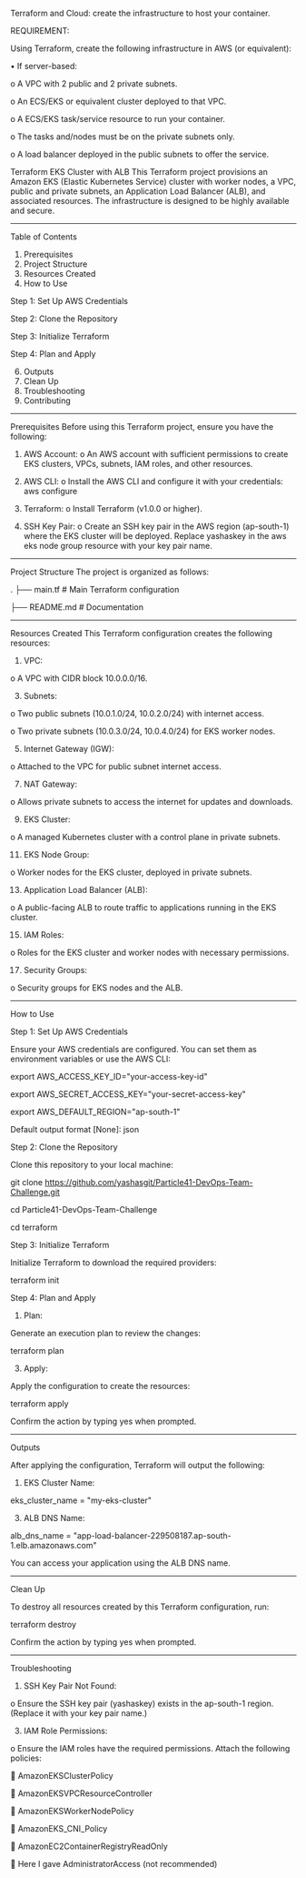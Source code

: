 Terraform and Cloud: create the infrastructure to host your container.

REQUIREMENT:

Using Terraform, create the following infrastructure in AWS (or equivalent):

•	If server-based:

o	A VPC with 2 public and 2 private subnets.

o	An ECS/EKS or equivalent cluster deployed to that VPC.

o	A ECS/EKS task/service resource to run your container.

o	The tasks and/nodes must be on the private subnets only.

o	A load balancer deployed in the public subnets to offer the service.


Terraform EKS Cluster with ALB
This Terraform project provisions an Amazon EKS (Elastic Kubernetes Service) cluster with worker nodes, a VPC, public and private subnets, an Application Load Balancer (ALB), and associated resources. The infrastructure is designed to be highly available and secure.
________________________________________
Table of Contents
1.	Prerequisites
2.	Project Structure
3.	Resources Created
4.	How to Use
	
Step 1: Set Up AWS Credentials

Step 2: Clone the Repository

Step 3: Initialize Terraform

Step 4: Plan and Apply

6.	Outputs
7.	Clean Up
8.	Troubleshooting
9.	Contributing

________________________________________
Prerequisites
Before using this Terraform project, ensure you have the following:
1.	AWS Account:
o	An AWS account with sufficient permissions to create EKS clusters, VPCs, subnets, IAM roles, and other resources.
2.	AWS CLI:
o	Install the AWS CLI and configure it with your credentials:
aws configure

3.	Terraform: 
o	Install Terraform (v1.0.0 or higher).


4.	SSH Key Pair:
o	Create an SSH key pair in the AWS region (ap-south-1) where the EKS cluster will be deployed. Replace yashaskey in the aws eks node group resource with your key pair name.
________________________________________
Project Structure
The project is organized as follows:

.
├── main.tf              # Main Terraform configuration

├── README.md            # Documentation

________________________________________
Resources Created
This Terraform configuration creates the following resources:
1.	VPC:
   
o	A VPC with CIDR block 10.0.0.0/16.

3.	Subnets:
   
o	Two public subnets (10.0.1.0/24, 10.0.2.0/24) with internet access.

o	Two private subnets (10.0.3.0/24, 10.0.4.0/24) for EKS worker nodes.

5.	Internet Gateway (IGW):

o	Attached to the VPC for public subnet internet access.

7.	NAT Gateway:
   
o	Allows private subnets to access the internet for updates and downloads.

9.	EKS Cluster:
   
o	A managed Kubernetes cluster with a control plane in private subnets.

11.	EKS Node Group:

o	Worker nodes for the EKS cluster, deployed in private subnets.

13.	Application Load Balancer (ALB):

o	A public-facing ALB to route traffic to applications running in the EKS cluster.

15.	IAM Roles:

o	Roles for the EKS cluster and worker nodes with necessary permissions.

17.	Security Groups:

o	Security groups for EKS nodes and the ALB.

________________________________________
How to Use

Step 1: Set Up AWS Credentials

Ensure your AWS credentials are configured. You can set them as environment variables or use the AWS CLI:

export AWS_ACCESS_KEY_ID="your-access-key-id"

export AWS_SECRET_ACCESS_KEY="your-secret-access-key"

export AWS_DEFAULT_REGION="ap-south-1"

Default output format [None]: json

Step 2: Clone the Repository

Clone this repository to your local machine:

git clone https://github.com/yashasgit/Particle41-DevOps-Team-Challenge.git 

cd Particle41-DevOps-Team-Challenge

cd terraform

Step 3: Initialize Terraform

Initialize Terraform to download the required providers:

terraform init



Step 4: Plan and Apply

1.	Plan:

Generate an execution plan to review the changes:

terraform plan

3.	Apply:

Apply the configuration to create the resources:

terraform apply

Confirm the action by typing yes when prompted.

________________________________________
Outputs

After applying the configuration, Terraform will output the following:

1.	EKS Cluster Name:

eks_cluster_name = "my-eks-cluster"

3.	ALB DNS Name:

alb_dns_name = "app-load-balancer-229508187.ap-south-1.elb.amazonaws.com"

You can access your application using the ALB DNS name.

________________________________________
Clean Up

To destroy all resources created by this Terraform configuration, run:

terraform destroy

Confirm the action by typing yes when prompted.

________________________________________
Troubleshooting

1.	SSH Key Pair Not Found:

o	Ensure the SSH key pair (yashaskey) exists in the ap-south-1 region. (Replace it with your key pair name.)

3.	IAM Role Permissions:

o	Ensure the IAM roles have the required permissions. Attach the following policies:

	AmazonEKSClusterPolicy

	AmazonEKSVPCResourceController

	AmazonEKSWorkerNodePolicy

	AmazonEKS_CNI_Policy

	AmazonEC2ContainerRegistryReadOnly

	Here I gave AdministratorAccess (not recommended)

